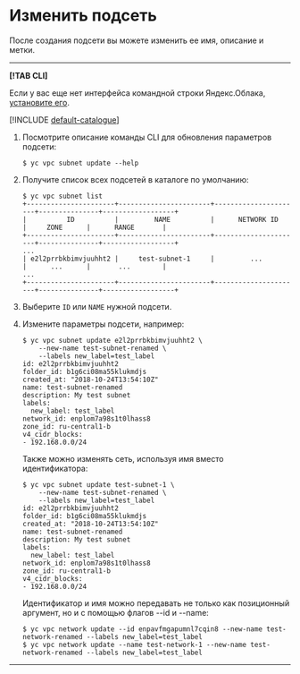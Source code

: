 # Изменить подсеть

После создания подсети вы можете изменить ее имя, описание и метки.

---

**[!TAB CLI]**

Если у вас еще нет интерфейса командной строки Яндекс.Облака, [установите его](../../cli/quickstart#install).

[!INCLUDE [default-catalogue](../../_includes/default-catalogue.md)]

1. Посмотрите описание команды CLI для обновления параметров подсети:

    ```
    $ yc vpc subnet update --help
    ```

1. Получите список всех подсетей в каталоге по умолчанию:

    ```
    $ yc vpc subnet list
    +----------------------+-----------------------+----------------------+---------------+------------------+
    |          ID          |         NAME          |      NETWORK ID      |     ZONE      |      RANGE       |
    +----------------------+-----------------------+----------------------+---------------+------------------+
    ...
    | e2l2prrbkbimvjuuhht2 |     test-subnet-1     |         ...          |      ...      |       ...        |
    ...
    +----------------------+-----------------------+----------------------+---------------+------------------+
    ```

1. Выберите `ID` или `NAME` нужной подсети.
1. Измените параметры подсети, например:

    ```
    $ yc vpc subnet update e2l2prrbkbimvjuuhht2 \
        --new-name test-subnet-renamed \
        --labels new_label=test_label
    id: e2l2prrbkbimvjuuhht2
    folder_id: b1g6ci08ma55klukmdjs
    created_at: "2018-10-24T13:54:10Z"
    name: test-subnet-renamed
    description: My test subnet
    labels:
      new_label: test_label
    network_id: enplom7a98s1t0lhass8
    zone_id: ru-central1-b
    v4_cidr_blocks:
    - 192.168.0.0/24
    ```

    Также можно изменять сеть, используя имя вместо идентификатора:

    ```
    $ yc vpc subnet update test-subnet-1 \
        --new-name test-subnet-renamed \
        --labels new_label=test_label
    id: e2l2prrbkbimvjuuhht2
    folder_id: b1g6ci08ma55klukmdjs
    created_at: "2018-10-24T13:54:10Z"
    name: test-subnet-renamed
    description: My test subnet
    labels:
      new_label: test_label
    network_id: enplom7a98s1t0lhass8
    zone_id: ru-central1-b
    v4_cidr_blocks:
    - 192.168.0.0/24
    ```

    Идентификатор и имя можно передавать не только как позиционный аргумент, но и с помощью флагов --id и --name:

    ```
    $ yc vpc network update --id enpavfmgapumnl7cqin8 --new-name test-network-renamed --labels new_label=test_label
    $ yc vpc network update --name test-network-1 --new-name test-network-renamed --labels new_label=test_label
    ```
---
